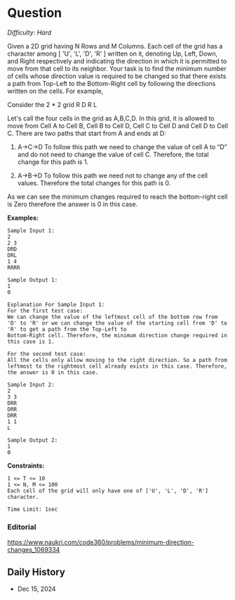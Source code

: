 # Question 

_Difficulty: Hard_

Given a 2D grid having N Rows and M Columns. Each cell of the grid has a character among [ 'U', 'L', 'D', 'R' ] written on it, denoting Up, Left, Down, and Right respectively and indicating the direction in which it is permitted to move from that cell to its neighbor. Your task is to find the minimum number of cells whose direction value is required to be changed so that there exists a path from Top-Left to the Bottom-Right cell by following the directions written on the cells.
For example,

Consider the 2 * 2 grid
R D
R L

Let's call the four cells in the grid as A,B,C,D. In this grid, it is allowed to move from Cell A to Cell B, Cell B to Cell D, Cell C to Cell D and Cell D to Cell C. There are two paths that start from A and ends at D:

1) A->C->D
To follow this path we need to change the value of cell A to “D” and do not need to change the value of cell C. Therefore, the total change for this path is 1.

2) A->B->D
To follow this path we need not to change any of the cell values. Therefore the total changes for this path is 0.

As we can see the minimum changes required to reach the bottom-right cell is Zero therefore the answer is 0 in this case.

**Examples:**
```
Sample Input 1:
2
2 3
DRD
DRL
1 4
RRRR

Sample Output 1:
1
0

Explanation For Sample Input 1:
For the first test case:
We can change the value of the leftmost cell of the bottom row from 'D' to 'R' or we can change the value of the starting cell from 'D' to 'R' to get a path from the Top-Left to 
Bottom-Right cell. Therefore, the minimum direction change required in this case is 1.

For the second test case:
All the cells only allow moving to the right direction. So a path from leftmost to the rightmost cell already exists in this case. Therefore, the answer is 0 in this case.

Sample Input 2:
2 
3 3
DRR
DRR
DRR
1 1
L

Sample Output 2:
1
0
```

**Constraints:**
```
1 <= T <= 10
1 <= N, M <= 100
Each cell of the grid will only have one of ['U', 'L', 'D', 'R'] character.

Time Limit: 1sec
```

### Editorial
https://www.naukri.com/code360/problems/minimum-direction-changes_1069334

## Daily History
- Dec 15, 2024
